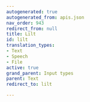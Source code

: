 ```yaml
---
autogenerated: true
autogenerated_from: apis.json
nav_order: 943
redirect_from: null
title: Lilt
id: lilt
translation_types:
- Text
- Speech
- File
active: true
grand_parent: Input types
parent: Text
redirect_to: lilt

---
```


